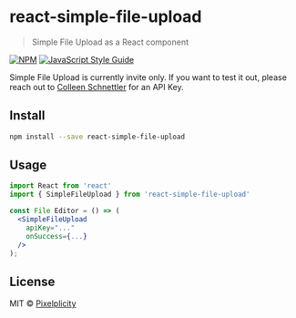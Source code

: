 # react-simple-file-upload

> Simple File Upload as a React component

[![NPM](https://img.shields.io/npm/v/react-simple-file-upload.svg)](https://www.npmjs.com/package/react-simple-file-upload) [![JavaScript Style Guide](https://img.shields.io/badge/code_style-standard-brightgreen.svg)](https://standardjs.com)

Simple File Upload is currently invite only. If you want to test it out, please reach out to [Colleen Schnettler](https://twitter.com/leenyburger) for an API Key.

## Install

```bash
npm install --save react-simple-file-upload
```

## Usage

```jsx
import React from 'react'
import { SimpleFileUpload } from 'react-simple-file-upload'

const File Editor = () => (
  <SimpleFileUpload
    apiKey="..."
    onSuccess={...}
  />
);
```

## License

MIT © [Pixelplicity](https://github.com/pixelplicity)
